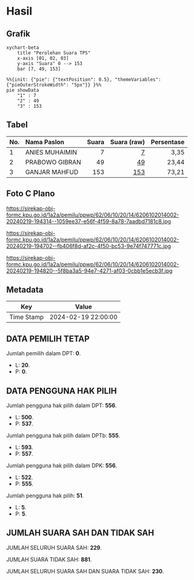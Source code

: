 # Hasil

## Grafik

```mermaid
xychart-beta
    title "Perolehan Suara TPS"
    x-axis [01, 02, 03]
    y-axis "Suara" 0 --> 153
    bar [7, 49, 153]
```

```mermaid
%%{init: {"pie": {"textPosition": 0.5}, "themeVariables": {"pieOuterStrokeWidth": "5px"}} }%%
pie showData
    "1" : 7
    "2" : 49
    "3" : 153
```

## Tabel

| No. | Nama Paslon    | Suara | Suara (raw) | Persentase |
|:--- |:-------------- | -----:| -----------:| ----------:|
| 1   | ANIES MUHAIMIN | 7     | [7][p-1]    | 3,35       |
| 2   | PRABOWO GIBRAN | 49    | [49][p-2]   | 23,44      |
| 3   | GANJAR MAHFUD  | 153   | [153][p-3]  | 73,21      |


[p-1]: https://github.com/gigit-pemilu/pemilu-2024-62-kalimantan-tengah/blob/main/pilpres/hitung-suara/sub/62-kalimantan-tengah/sub/06-katingan/sub/10-katingan-kuala/sub/2014-makmur-utama/sub/002-tps/sub/paslon-1.txt
[p-2]: https://github.com/gigit-pemilu/pemilu-2024-62-kalimantan-tengah/blob/main/pilpres/hitung-suara/sub/62-kalimantan-tengah/sub/06-katingan/sub/10-katingan-kuala/sub/2014-makmur-utama/sub/002-tps/sub/paslon-2.txt
[p-3]: https://github.com/gigit-pemilu/pemilu-2024-62-kalimantan-tengah/blob/main/pilpres/hitung-suara/sub/62-kalimantan-tengah/sub/06-katingan/sub/10-katingan-kuala/sub/2014-makmur-utama/sub/002-tps/sub/paslon-3.txt

## Foto C Plano

https://sirekap-obj-formc.kpu.go.id/1a2a/pemilu/ppwp/62/06/10/20/14/6206102014002-20240219-194314--1059ee37-e56f-4f59-8a78-7aadbd7181c8.jpg

https://sirekap-obj-formc.kpu.go.id/1a2a/pemilu/ppwp/62/06/10/20/14/6206102014002-20240219-194702--fb406f8d-af2c-4f50-bc53-9e74f747771c.jpg

https://sirekap-obj-formc.kpu.go.id/1a2a/pemilu/ppwp/62/06/10/20/14/6206102014002-20240219-194820--5f8ba3a5-94e7-4271-af03-0cbb1e5ecb3f.jpg


## Metadata

| Key        | Value               |
| ---------- | ------------------- |
| Time Stamp | 2024-02-19 22:00:00 |


## DATA PEMILIH TETAP

Jumlah pemilih dalam DPT: **0**.
 * L: **20**.
 * P: **0**.

## DATA PENGGUNA HAK PILIH

Jumlah pengguna hak pilih dalam DPT: **556**.
 * L: **500**.
 * P: **537**.

Jumlah pengguna hak pilih dalam DPTb: **555**.
 * L: **593**.
 * P: **557**.

Jumlah pengguna hak pilih dalam DPK: **556**.
 * L: **522**.
 * P: **555**.

Jumlah pengguna hak pilih: **51**.
 * L: **5**.
 * P: **5**.

## JUMLAH SUARA SAH DAN TIDAK SAH

JUMLAH SELURUH SUARA SAH: **229**.

JUMLAH SUARA TIDAK SAH: **881**.

JUMLAH SELURUH SUARA SAH DAN SUARA TIDAK SAH: **230**.


